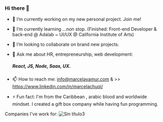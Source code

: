 ### Hi there 👋



- 🔭 I’m currently working on my new personal project. Join me!
- 🌱 I’m currently learning ...non stop. (Finished: Front-end Developer & back-end @ Adalab ~ UI/UX @ California Institute of Arts)
- 👯 I’m looking to collaborate on brand new projects.
- 💬 Ask me about HR, entrepreneurship, web development:
     ##### React, JS, Node, Saas, UX.
     
     
- 📫 How to reach me: info@marcelayamur.com & >> https://www.linkedin.com/in/marcelachuqi/
- ⚡ Fun fact: I'm from the Caribbean , arabic blood and worldwide mindset. I created a gift box company while having fun programming.

Companies I've work for:
![Sin título3](https://user-images.githubusercontent.com/81633985/124368301-33440900-dc60-11eb-875f-f0101527150e.jpg)
